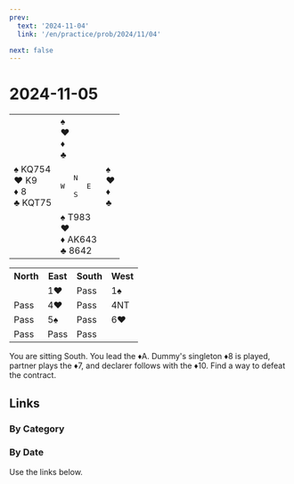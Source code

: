 ```yaml
---
prev:
  text: '2024-11-04'
  link: '/en/practice/prob/2024/11/04'

next: false
---
```


# 2024-11-05

<table class="deal">
	<tr>
		<td></td>
		<td>♠ <br>♥ <br>♦ <br>♣ </td>
		<td></td>
	</tr>
	<tr>
		<td>♠ KQ754<br>♥ K9<br>♦ 8<br>♣ KQT75</td>
		<td><pre>   N<br>W     E<br>   S</pre></td>
		<td>♠ <br>♥ <br>♦ <br>♣ </td>
	</tr>
	<tr>
		<td></td>
		<td>♠ T983<br>♥ <br>♦ AK643<br>♣ 8642</td>
		<td></td>
	</tr>
</table>

<table class="auction">
	<tr>
		<th>North</th>
		<th>East</th>
		<th>South</th>
		<th>West</th>
	</tr>
	<tr>
		<td></td>
		<td>1♥</td>
		<td>Pass</td>
		<td>1♠</td>
	</tr>
	<tr>
		<td>Pass</td>
		<td>4♥</td>
		<td>Pass</td>
		<td>4NT</td>
	</tr>
	<tr>
		<td>Pass</td>
		<td>5♠</td>
		<td>Pass</td>
		<td>6♥</td>
	</tr>
	<tr>
		<td>Pass</td>
		<td>Pass</td>
		<td>Pass</td>
		<td></td>
	</tr>
</table>

You are sitting South. You lead the ♦A. Dummy's singleton ♦8 is played, partner plays the ♦7, and declarer follows with the ♦10. Find a way to defeat the contract.

## Links

[<Badge type="tip" text="Check Solution"/>](/en/learning/prob/2024/11/05)

### By Category

[<Badge type="tip" text="<--"/>](/en/practice/prob/2024/11/01)
[<Badge type="tip" text="Calendar"/>](/en/practice/calendar/2024/11)
[<Badge type="tip" text="-->"/>](/en/practice/prob/2024/11/12)

### By Date

Use the links below.